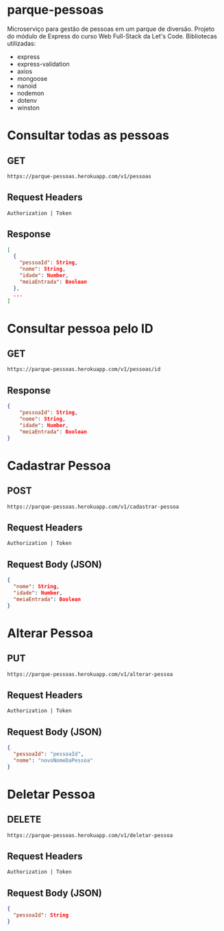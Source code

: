 # parque-pessoas

Microserviço para gestão de pessoas em um parque de diversão. Projeto do módulo de Express do curso Web Full-Stack da Let's Code. Bibliotecas utilizadas:

- express
- express-validation
- axios
- mongoose
- nanoid
- nodemon
- dotenv
- winston

# Consultar todas as pessoas

## **GET**

```
https://parque-pessoas.herokuapp.com/v1/pessoas
```

## **Request Headers**

```
Authorization | Token
```

## **Response**

```JSON
[
  {
    "pessoaId": String,
    "nome": String,
    "idade": Number,
    "meiaEntrada": Boolean
  },
  ...
]
```

# Consultar pessoa pelo ID

## **GET**

```
https://parque-pessoas.herokuapp.com/v1/pessoas/id
```

## **Response**

```JSON
{
    "pessoaId": String,
    "nome": String,
    "idade": Number,
    "meiaEntrada": Boolean
}
```

# Cadastrar Pessoa

## **POST**

```
https://parque-pessoas.herokuapp.com/v1/cadastrar-pessoa
```

## **Request Headers**

```
Authorization | Token
```

## **Request Body (JSON)**

```JSON
{
  "nome": String,
  "idade": Number,
  "meiaEntrada": Boolean
}
```

# Alterar Pessoa

## **PUT**

```
https://parque-pessoas.herokuapp.com/v1/alterar-pessoa
```

## **Request Headers**

```
Authorization | Token
```

## **Request Body (JSON)**

```JSON
{
  "pessoaId": "pessoaId",
  "nome": "novoNomeDaPessoa"
}
```

# Deletar Pessoa

## **DELETE**

```
https://parque-pessoas.herokuapp.com/v1/deletar-pessoa
```

## **Request Headers**

```
Authorization | Token
```

## **Request Body (JSON)**

```JSON
{
  "pessoaId": String
}
```
